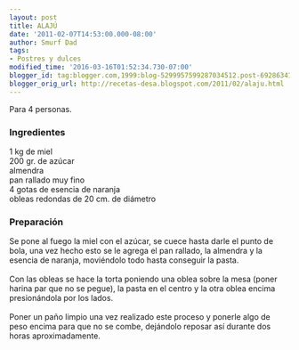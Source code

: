 ```yaml
---
layout: post
title: ALAJÚ
date: '2011-02-07T14:53:00.000-08:00'
author: Smurf Dad
tags:
- Postres y dulces
modified_time: '2016-03-16T01:52:34.730-07:00'
blogger_id: tag:blogger.com,1999:blog-5299957599287034512.post-6928634149541835847
blogger_orig_url: http://recetas-desa.blogspot.com/2011/02/alaju.html
---
```


Para 4 personas.<br /><h3>Ingredientes</h3>1 kg de miel<br />200 gr. de azúcar<br />almendra<br />pan rallado muy fino<br />4 gotas de esencia de naranja<br />obleas redondas de 20 cm. de diámetro<br /><h3>Preparación</h3>Se pone al fuego la miel con el azúcar, se cuece hasta darle el punto de bola, una vez hecho esto se le agrega el pan rallado, la almendra y la esencia de naranja, moviéndolo todo hasta conseguir la pasta.<br /><br />Con las obleas se hace la torta poniendo una oblea sobre la mesa (poner harina par que no se pegue), la pasta en el centro y la otra oblea encima presionándola por los lados.<br /><br />Poner un paño limpio una vez realizado este proceso y ponerle algo de peso encima para que no se combe, dejándolo reposar así durante dos horas aproximadamente.
